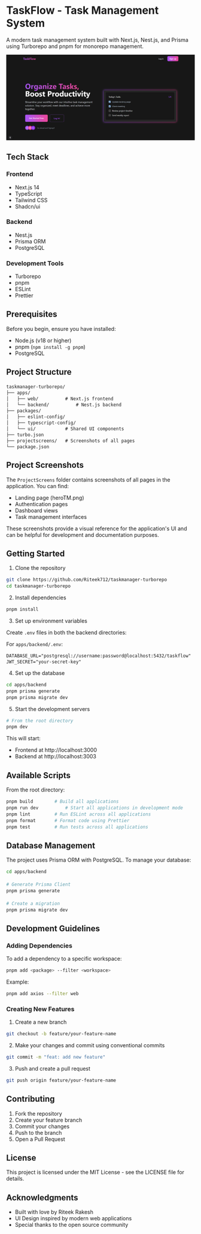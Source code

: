 # TaskFlow - Task Management System

A modern task management system built with Next.js, Nest.js, and Prisma using Turborepo and pnpm for monorepo management.

![TaskFlow Hero](./ProjectScreens/heroTM.png)

## Tech Stack

### Frontend
- Next.js 14
- TypeScript
- Tailwind CSS
- Shadcn/ui

### Backend
- Nest.js
- Prisma ORM
- PostgreSQL

### Development Tools
- Turborepo
- pnpm
- ESLint
- Prettier

## Prerequisites

Before you begin, ensure you have installed:
- Node.js (v18 or higher)
- pnpm (`npm install -g pnpm`)
- PostgreSQL

## Project Structure

```
taskmanager-turborepo/
├── apps/
│   ├── web/          # Next.js frontend
│   └── backend/          # Nest.js backend
├── packages/
│   ├── eslint-config/
│   ├── typescript-config/
│   └── ui/           # Shared UI components
├── turbo.json
├── projectscreens/   # Screenshots of all pages
└── package.json
```

## Project Screenshots

The `ProjectScreens` folder contains screenshots of all pages in the application. You can find:
- Landing page (heroTM.png)
- Authentication pages
- Dashboard views
- Task management interfaces

These screenshots provide a visual reference for the application's UI and can be helpful for development and documentation purposes.

## Getting Started

1. Clone the repository
```bash
git clone https://github.com/Riteek712/taskmanager-turborepo
cd taskmanager-turborepo
```

2. Install dependencies
```bash
pnpm install
```

3. Set up environment variables

Create `.env` files in both the backend directories:


For `apps/backend/.env`:
```env
DATABASE_URL="postgresql://username:password@localhost:5432/taskflow"
JWT_SECRET="your-secret-key"
```

4. Set up the database
```bash
cd apps/backend
pnpm prisma generate
pnpm prisma migrate dev
```

5. Start the development servers
```bash
# From the root directory
pnpm dev
```

This will start:
- Frontend at http://localhost:3000
- Backend at http://localhost:3003

## Available Scripts

From the root directory:

```bash
pnpm build        # Build all applications
pnpm run dev          # Start all applications in development mode
pnpm lint         # Run ESLint across all applications
pnpm format       # Format code using Prettier
pnpm test         # Run tests across all applications
```

## Database Management

The project uses Prisma ORM with PostgreSQL. To manage your database:

```bash
cd apps/backend

# Generate Prisma Client
pnpm prisma generate

# Create a migration
pnpm prisma migrate dev


```

## Development Guidelines

### Adding Dependencies

To add a dependency to a specific workspace:
```bash
pnpm add <package> --filter <workspace>
```

Example:
```bash
pnpm add axios --filter web
```

### Creating New Features

1. Create a new branch
```bash
git checkout -b feature/your-feature-name
```

2. Make your changes and commit using conventional commits
```bash
git commit -m "feat: add new feature"
```

3. Push and create a pull request
```bash
git push origin feature/your-feature-name
```



## Contributing

1. Fork the repository
2. Create your feature branch
3. Commit your changes
4. Push to the branch
5. Open a Pull Request

## License

This project is licensed under the MIT License - see the LICENSE file for details.

## Acknowledgments

- Built with love by Riteek Rakesh
- UI Design inspired by modern web applications
- Special thanks to the open source community

